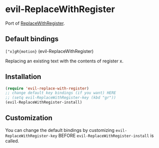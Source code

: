 evil-ReplaceWithRegister
============

Port of [ReplaceWithRegister](http://www.vim.org/scripts/script.php?script_id=2703).

Default bindings
--------

`["x]gR{motion}` (evil-ReplaceWithRegister)

Replacing an existing text with the contents of register x.

Installation
------------

```lisp
(require 'evil-replace-with-register)
;; change default key bindings (if you want) HERE
;; (setq evil-ReplaceWithRegister-key (kbd "gr"))
(evil-ReplaceWithRegister-install)
```

Customization
-------

You can change the default bindings by customizing `evil-ReplaceWithRegister-key` BEFORE `evil-ReplaceWithRegister-install` is called.

